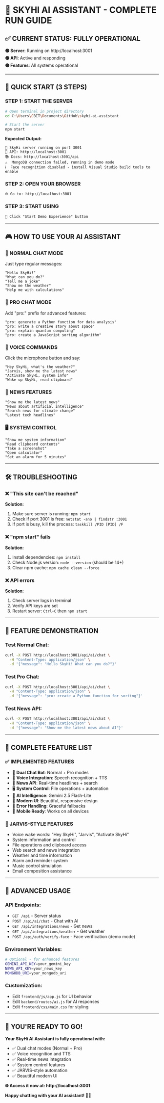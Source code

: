 # 🚀 SKYHI AI ASSISTANT - COMPLETE RUN GUIDE

## ✅ **CURRENT STATUS: FULLY OPERATIONAL**

**🟢 Server**: Running on http://localhost:3001  
**🟢 API**: Active and responding  
**🟢 Features**: All systems operational  

---

## 🎯 **QUICK START (3 STEPS)**

### **STEP 1: START THE SERVER**
```bash
# Open terminal in project directory
cd C:\Users\CBIT\Documents\GitHub\skyhi-ai-assistant

# Start the server
npm start
```

**Expected Output:**
```
🚀 SkyHi server running on port 3001
📍 API: http://localhost:3001
📚 Docs: http://localhost:3001/api
⚠️  MongoDB connection failed, running in demo mode
ℹ️  Face recognition disabled - install Visual Studio build tools to enable
```

### **STEP 2: OPEN YOUR BROWSER**
```
🌐 Go to: http://localhost:3001
```

### **STEP 3: START USING**
```
🚀 Click "Start Demo Experience" button
```

---

## 🎮 **HOW TO USE YOUR AI ASSISTANT**

### **💬 NORMAL CHAT MODE**
Just type regular messages:
```
"Hello SkyHi!"
"What can you do?"
"Tell me a joke"
"Show me the weather"
"Help me with calculations"
```

### **🧠 PRO CHAT MODE**
Add "pro:" prefix for advanced features:
```
"pro: generate a Python function for data analysis"
"pro: write a creative story about space"
"pro: explain quantum computing"
"pro: create a JavaScript sorting algorithm"
```

### **🎤 VOICE COMMANDS**
Click the microphone button and say:
```
"Hey SkyHi, what's the weather?"
"Jarvis, show me the latest news"
"Activate SkyHi, system info"
"Wake up SkyHi, read clipboard"
```

### **📰 NEWS FEATURES**
```
"Show me the latest news"
"News about artificial intelligence"
"Search news for climate change"
"Latest tech headlines"
```

### **🖥️ SYSTEM CONTROL**
```
"Show me system information"
"Read clipboard contents"
"Take a screenshot"
"Open calculator"
"Set an alarm for 5 minutes"
```

---

## 🛠️ **TROUBLESHOOTING**

### **❌ "This site can't be reached"**
**Solution:**
1. Make sure server is running: `npm start`
2. Check if port 3001 is free: `netstat -ano | findstr :3001`
3. If port is busy, kill the process: `taskkill /PID [PID] /F`

### **❌ "npm start" fails**
**Solution:**
1. Install dependencies: `npm install`
2. Check Node.js version: `node --version` (should be 14+)
3. Clear npm cache: `npm cache clean --force`

### **❌ API errors**
**Solution:**
1. Check server logs in terminal
2. Verify API keys are set
3. Restart server: `Ctrl+C` then `npm start`

---

## 🎯 **FEATURE DEMONSTRATION**

### **Test Normal Chat:**
```bash
curl -X POST http://localhost:3001/api/ai/chat \
  -H "Content-Type: application/json" \
  -d '{"message": "Hello SkyHi! What can you do?"}'
```

### **Test Pro Chat:**
```bash
curl -X POST http://localhost:3001/api/ai/chat \
  -H "Content-Type: application/json" \
  -d '{"message": "pro: create a Python function for sorting"}'
```

### **Test News API:**
```bash
curl -X POST http://localhost:3001/api/ai/chat \
  -H "Content-Type: application/json" \
  -d '{"message": "Show me the latest news about AI"}'
```

---

## 🌟 **COMPLETE FEATURE LIST**

### **✅ IMPLEMENTED FEATURES**
- 🤖 **Dual Chat Bot**: Normal + Pro modes
- 🎤 **Voice Integration**: Speech recognition + TTS
- 📰 **News API**: Real-time headlines + search
- 🖥️ **System Control**: File operations + automation
- 🧠 **AI Intelligence**: Gemini 2.5 Flash-Lite
- 🎨 **Modern UI**: Beautiful, responsive design
- 🔧 **Error Handling**: Graceful fallbacks
- 📱 **Mobile Ready**: Works on all devices

### **🎯 JARVIS-STYLE FEATURES**
- Voice wake words: "Hey SkyHi", "Jarvis", "Activate SkyHi"
- System information and control
- File operations and clipboard access
- Web search and news integration
- Weather and time information
- Alarm and reminder system
- Music control simulation
- Email composition assistance

---

## 🚀 **ADVANCED USAGE**

### **API Endpoints:**
- `GET /api` - Server status
- `POST /api/ai/chat` - Chat with AI
- `GET /api/integrations/news` - Get news
- `GET /api/integrations/weather` - Get weather
- `POST /api/auth/verify-face` - Face verification (demo mode)

### **Environment Variables:**
```bash
# Optional - for enhanced features
GEMINI_API_KEY=your_gemini_key
NEWS_API_KEY=your_news_key
MONGODB_URI=your_mongodb_uri
```

### **Customization:**
- Edit `frontend/js/app.js` for UI behavior
- Edit `backend/routes/ai.js` for AI responses
- Edit `frontend/css/main.css` for styling

---

## 🎉 **YOU'RE READY TO GO!**

**Your SkyHi AI Assistant is fully operational with:**
- ✅ Dual chat modes (Normal + Pro)
- ✅ Voice recognition and TTS
- ✅ Real-time news integration
- ✅ System control features
- ✅ JARVIS-style automation
- ✅ Beautiful modern UI

**🌐 Access it now at: http://localhost:3001**

**Happy chatting with your AI assistant! 🤖✨**
